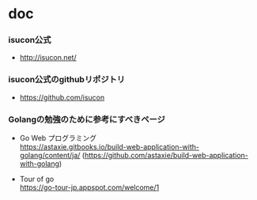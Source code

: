 # doc

### isucon公式
- http://isucon.net/

### isucon公式のgithubリポジトリ  
- https://github.com/isucon


### Golangの勉強のために参考にすべきページ  
-  Go Web プログラミング  
   https://astaxie.gitbooks.io/build-web-application-with-golang/content/ja/
   (https://github.com/astaxie/build-web-application-with-golang)
   
- Tour of go  
  https://go-tour-jp.appspot.com/welcome/1
